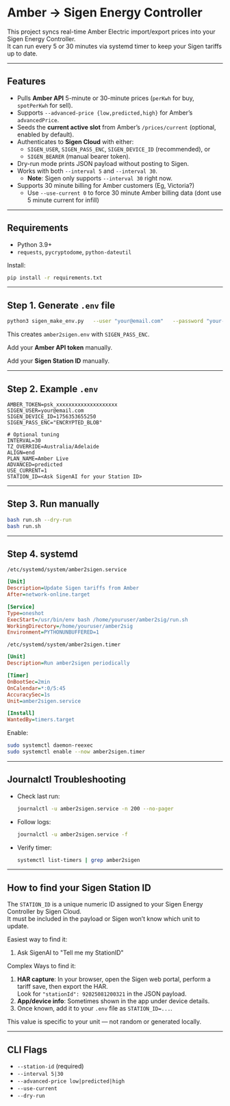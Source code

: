 # Amber → Sigen Energy Controller

This project syncs real-time Amber Electric import/export prices into your Sigen Energy Controller.  
It can run every 5 or 30 minutes via systemd timer to keep your Sigen tariffs up to date.

---

## Features
- Pulls **Amber API** 5-minute or 30-minute prices (`perKwh` for buy, `spotPerKwh` for sell).
- Supports `--advanced-price {low,predicted,high}` for Amber’s `advancedPrice`.
- Seeds the **current active slot** from Amber’s `/prices/current` (optional, enabled by default).
- Authenticates to **Sigen Cloud** with either:
  - `SIGEN_USER`, `SIGEN_PASS_ENC`, `SIGEN_DEVICE_ID` (recommended), or
  - `SIGEN_BEARER` (manual bearer token).
- Dry-run mode prints JSON payload without posting to Sigen.
- Works with both `--interval 5` and `--interval 30`.
  - **Note**: Sigen only supports `--interval 30` right now.
- Supports 30 minute billing for Amber customers (Eg, Victoria?)
  - Use `--use-current 0` to force 30 minute Amber billing data (dont use 5 minute current for infill) 

---

## Requirements
- Python 3.9+
- `requests`, `pycryptodome`, `python-dateutil`

Install:
```bash
pip install -r requirements.txt
```

---

## Step 1. Generate `.env` file

```bash
python3 sigen_make_env.py   --user "your@email.com"   --password "your-plaintext-password"   --env-path amber2sigen.env   --overwrite
```

This creates `amber2sigen.env` with `SIGEN_PASS_ENC`. 

Add your **Amber API token** manually.

Add your **Sigen Station ID** manually.

---

## Step 2. Example `.env`

```dotenv
AMBER_TOKEN=psk_xxxxxxxxxxxxxxxxxxxx
SIGEN_USER=your@email.com
SIGEN_DEVICE_ID=1756353655250
SIGEN_PASS_ENC="ENCRYPTED_BLOB"

# Optional tuning
INTERVAL=30
TZ_OVERRIDE=Australia/Adelaide
ALIGN=end
PLAN_NAME=Amber Live
ADVANCED=predicted
USE_CURRENT=1
STATION_ID=<Ask SigenAI for your Station ID>
```

---

## Step 3. Run manually

```bash
bash run.sh --dry-run
bash run.sh
```

---

## Step 4. systemd

`/etc/systemd/system/amber2sigen.service`
```ini
[Unit]
Description=Update Sigen tariffs from Amber
After=network-online.target

[Service]
Type=oneshot
ExecStart=/usr/bin/env bash /home/youruser/amber2sig/run.sh
WorkingDirectory=/home/youruser/amber2sig
Environment=PYTHONUNBUFFERED=1
```

`/etc/systemd/system/amber2sigen.timer`
```ini
[Unit]
Description=Run amber2sigen periodically

[Timer]
OnBootSec=2min
OnCalendar=*:0/5:45
AccuracySec=1s
Unit=amber2sigen.service

[Install]
WantedBy=timers.target
```

Enable:
```bash
sudo systemctl daemon-reexec
sudo systemctl enable --now amber2sigen.timer
```

---

## Journalctl Troubleshooting

- Check last run:
  ```bash
  journalctl -u amber2sigen.service -n 200 --no-pager
  ```
- Follow logs:
  ```bash
  journalctl -u amber2sigen.service -f
  ```
- Verify timer:
  ```bash
  systemctl list-timers | grep amber2sigen
  ```

---

## How to find your Sigen Station ID

The `STATION_ID` is a unique numeric ID assigned to your Sigen Energy Controller by Sigen Cloud.  
It must be included in the payload or Sigen won’t know which unit to update.

Easiest way to find it:
1. Ask SigenAI to "Tell me my StationID"

Complex Ways to find it:
1. **HAR capture**: In your browser, open the Sigen web portal, perform a tariff save, then export the HAR.  
   Look for `"stationId": 92025081200321` in the JSON payload.  
2. **App/device info**: Sometimes shown in the app under device details.  
3. Once known, add it to your `.env` file as `STATION_ID=...`.

This value is specific to your unit — not random or generated locally.

---

## CLI Flags
- `--station-id` (required)
- `--interval 5|30`
- `--advanced-price low|predicted|high`
- `--use-current`
- `--dry-run`
